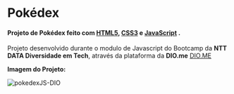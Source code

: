 # Pokédex



#### Projeto de Pokédex feito com **<u>HTML5</u>**, **<u>CSS3</u>** e **<u>JavaScript</u>** .



Projeto desenvolvido durante o modulo de Javascript do Bootcamp da **NTT DATA Diversidade em Tech**, através  da plataforma da **DIO.me** [DIO.ME](https://www.dio.me)



**Imagem do Projeto:** 

![pokedexJS-DIO](https://user-images.githubusercontent.com/104779849/204100906-4e143cdc-d5c0-4088-96d4-208d29420b6b.jpg)
